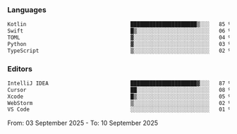 <!--START_SECTION:waka-->
### Languages
```txt
Kotlin                                 █████████████████████▒░░░   85 %
Swift                                  █▒░░░░░░░░░░░░░░░░░░░░░░░   06 %
TOML                                   ▓░░░░░░░░░░░░░░░░░░░░░░░░   04 %
Python                                 ▓░░░░░░░░░░░░░░░░░░░░░░░░   03 %
TypeScript                             ▒░░░░░░░░░░░░░░░░░░░░░░░░   02 %
```

### Editors
```txt
IntelliJ IDEA                          █████████████████████▓░░░   87 %
Cursor                                 ██░░░░░░░░░░░░░░░░░░░░░░░   08 %
Xcode                                  █▒░░░░░░░░░░░░░░░░░░░░░░░   05 %
WebStorm                               ▒░░░░░░░░░░░░░░░░░░░░░░░░   02 %
VS Code                                ░░░░░░░░░░░░░░░░░░░░░░░░░   01 %
```

From: 03 September 2025 - To: 10 September 2025
<!--END_SECTION:waka-->
